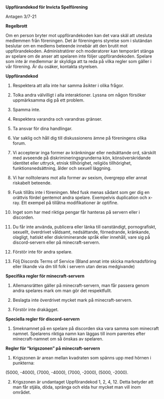 **Uppförandekod för Invicta Spelförening**

Antagen 3/7-21

**Regelbrott**

Om en person bryter mot uppförandekoden kan det vara skäl att utesluta medlemmen från föreningen. Det är föreningens styrelse som i slutändan beslutar om en medlems beteende innebär att den brutit mot uppförandekoden. Administratörer och moderatorer kan temporärt stänga av spelare om de anser att spelaren inte följer uppförandekoden.
Spelare som inte är medlemmar är skyldiga att ta reda på vilka regler som gäller i vår förening. Är du osäker, kontakta styrelsen.

**Uppförandekod**

1. Respektera att alla inte har samma åsikter i olika frågor.

2. Tolka andra välvilligt i alla interaktioner. Lyssna om någon försöker uppmärksamma dig på ett problem.

3. Spamma inte.

4. Respektera varandra och varandras gränser.

5. Ta ansvar för dina handlingar.

6. Var saklig och håll dig till diskussionens ämne på föreningens olika forum.

7. Vi accepterar inga former av kränkningar eller nedsättande ord, särskilt med avseende på diskrimineringsgrunderna kön, könsöverskridande identitet eller uttryck, etnisk tillhörighet, religiös tillhörighet, funktionsnedsättning, ålder och sexuell läggning.

8. Vi har nolltolerans mot alla former av sexism, övergrepp eller annat riskabelt beteende.

9. Fusk tillåts inte i föreningen. Med fusk menas sådant som ger dig en orättvis fördel gentemot andra spelare. Exempelvis duplication och x-ray. Ett exempel på tillåtna modifikationer är optifine.

10. Inget som har med riktiga pengar får hanteras på servern eller i discorden.

11. Du får inte använda, publicera eller länka till oanständigt, pornografiskt, sexuellt, överdrivet våldsamt, nedsättande, förnedrande, kränkande, olagligt, hatiskt eller diskriminerande språk eller innehåll, vare sig på discord-servern eller på minecraft-servern.

12. Förstör inte för andra spelare.

13. Följ Discords Terms of Service (Bland annat inte skicka marknadsföring eller likande via dm till folk i servern utan deras medgivande)

**Specifika regler för minecraft-servern**

1. Allemansrätten gäller på minecraft-servern, man får passera genom andra spelares mark om man gör det respektfullt.

2. Beslagta inte överdrivet mycket mark på minecraft-servern.

3. Förstör inte drakägget.

**Speciella regler för discord-servern**

1. Smeknamnet på en spelare på discorden ska vara samma som minecraft namnet. Spelarens riktiga namn kan läggas till inom parentes efter minecraft-namnet om så önskas av spelaren.

**Regler för “krigszonen” på minecraft-servern**

1. Krigszonen är arean mellan kvadraten som spänns upp med hörnen i punkterna:

  (5000, -4000), (7000, -4000), (7000, -2000), (5000, -2000).

2. Krigszonen är undantaget Uppförandekod 1, 2, 4, 12. Detta betyder att man får stjäla, döda, spränga och elda hur mycket man vill inom området.

